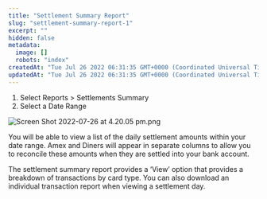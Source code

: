 ```yaml
---
title: "Settlement Summary Report"
slug: "settlement-summary-report-1"
excerpt: ""
hidden: false
metadata: 
  image: []
  robots: "index"
createdAt: "Tue Jul 26 2022 06:31:35 GMT+0000 (Coordinated Universal Time)"
updatedAt: "Tue Jul 26 2022 06:31:35 GMT+0000 (Coordinated Universal Time)"
---
```

1. Select Reports > Settlements Summary
2. Select a Date Range

![](https://files.readme.io/30c2356-Screen_Shot_2022-07-26_at_4.20.05_pm.png "Screen Shot 2022-07-26 at 4.20.05 pm.png")

You will be able to view a list of the daily settlement amounts within your date range. Amex and Diners will appear in separate columns to allow you to reconcile these amounts when they are settled into your bank account.

The settlement summary report provides a ‘View’ option that provides a breakdown of transactions by card type. You can also download an individual transaction report when viewing a settlement day.
